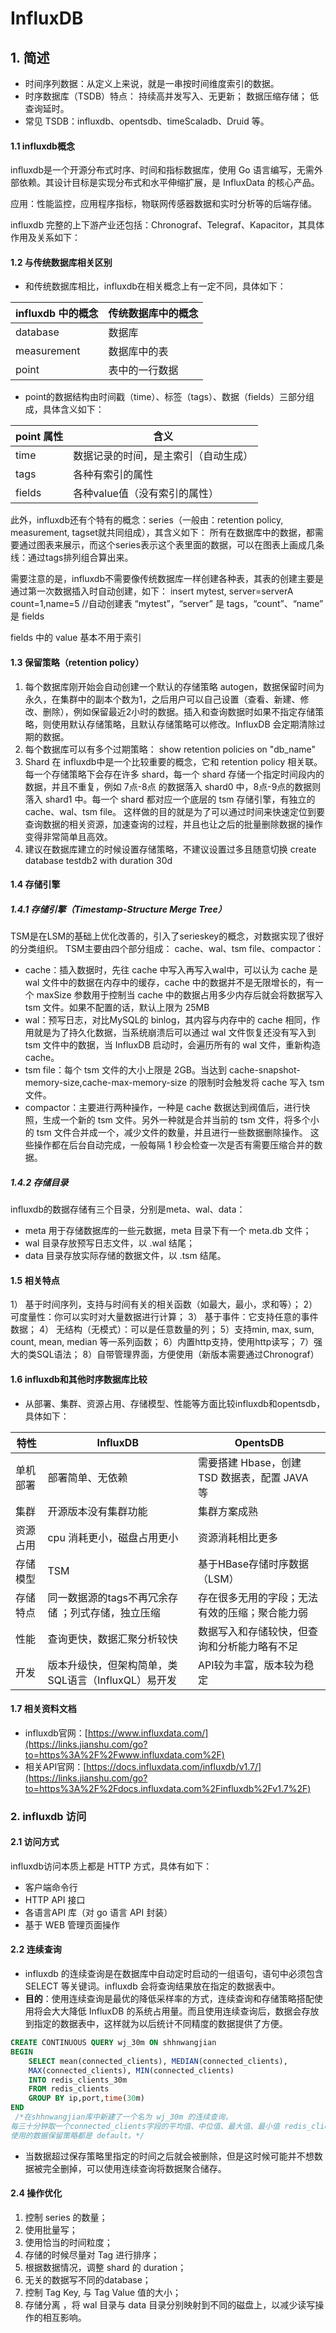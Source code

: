 # InfluxDB

## 1. 简述

- 时间序列数据：从定义上来说，就是一串按时间维度索引的数据。
- 时序数据库（TSDB）特点：
   持续高并发写入、无更新；
   数据压缩存储；
   低查询延时。
- 常见 TSDB：influxdb、opentsdb、timeScaladb、Druid 等。

#### 1.1 influxdb概念

influxdb是一个开源分布式时序、时间和指标数据库，使用 Go 语言编写，无需外部依赖。其设计目标是实现分布式和水平伸缩扩展，是 InfluxData 的核心产品。

应用：性能监控，应用程序指标，物联网传感器数据和实时分析等的后端存储。

influxdb 完整的上下游产业还包括：Chronograf、Telegraf、Kapacitor，其具体作用及关系如下：

#### 1.2 与传统数据库相关区别

- 和传统数据库相比，influxdb在相关概念上有一定不同，具体如下：

| influxdb 中的概念 | 传统数据库中的概念 |
| ----------------- | ------------------ |
| database          | 数据库             |
| measurement       | 数据库中的表       |
| point             | 表中的一行数据     |

- point的数据结构由时间戳（time）、标签（tags）、数据（fields）三部分组成，具体含义如下：

| point 属性 | 含义                                 |
| ---------- | ------------------------------------ |
| time       | 数据记录的时间，是主索引（自动生成） |
| tags       | 各种有索引的属性                     |
| fields     | 各种value值（没有索引的属性）        |

此外，influxdb还有个特有的概念：series（一般由：retention policy, measurement, tagset就共同组成），其含义如下：
 所有在数据库中的数据，都需要通过图表来展示，而这个series表示这个表里面的数据，可以在图表上画成几条线：通过tags排列组合算出来。

需要注意的是，influxdb不需要像传统数据库一样创建各种表，其表的创建主要是通过第一次数据插入时自动创建，如下：
 insert mytest, server=serverA count=1,name=5         //自动创建表
 “mytest”，“server” 是 tags，“count”、“name” 是 fields

fields 中的 value 基本不用于索引

#### 1.3 保留策略（retention policy）

1. 每个数据库刚开始会自动创建一个默认的存储策略 autogen，数据保留时间为永久，在集群中的副本个数为1，之后用户可以自己设置（查看、新建、修改、删除），例如保留最近2小时的数据。插入和查询数据时如果不指定存储策略，则使用默认存储策略，且默认存储策略可以修改。InfluxDB 会定期清除过期的数据。
2. 每个数据库可以有多个过期策略：
    show retention policies on "db_name"
3. Shard 在 influxdb中是一个比较重要的概念，它和 retention policy 相关联。每一个存储策略下会存在许多 shard，每一个 shard 存储一个指定时间段内的数据，并且不重复，例如 7点-8点 的数据落入 shard0 中，8点-9点的数据则落入 shard1 中。每一个 shard 都对应一个底层的 tsm 存储引擎，有独立的 cache、wal、tsm file。
    这样做的目的就是为了可以通过时间来快速定位到要查询数据的相关资源，加速查询的过程，并且也让之后的批量删除数据的操作变得非常简单且高效。
4. 建议在数据库建立的时候设置存储策略，不建议设置过多且随意切换
    create database testdb2 with duration 30d

#### 1.4 存储引擎

##### 1.4.1 存储引擎（Timestamp-Structure Merge Tree）

TSM是在LSM的基础上优化改善的，引入了serieskey的概念，对数据实现了很好的分类组织。
 TSM主要由四个部分组成： cache、wal、tsm file、compactor：

- cache：插入数据时，先往 cache 中写入再写入wal中，可以认为 cache 是 wal 文件中的数据在内存中的缓存，cache 中的数据并不是无限增长的，有一个 maxSize 参数用于控制当 cache 中的数据占用多少内存后就会将数据写入 tsm 文件。如果不配置的话，默认上限为 25MB
- wal：预写日志，对比MySQL的 binlog，其内容与内存中的 cache 相同，作用就是为了持久化数据，当系统崩溃后可以通过 wal 文件恢复还没有写入到 tsm 文件中的数据，当 InfluxDB 启动时，会遍历所有的 wal 文件，重新构造 cache。
- tsm file：每个 tsm 文件的大小上限是 2GB。当达到 cache-snapshot-memory-size,cache-max-memory-size 的限制时会触发将 cache 写入 tsm 文件。
- compactor：主要进行两种操作，一种是 cache 数据达到阀值后，进行快照，生成一个新的 tsm 文件。另外一种就是合并当前的 tsm 文件，将多个小的 tsm 文件合并成一个，减少文件的数量，并且进行一些数据删除操作。 这些操作都在后台自动完成，一般每隔 1 秒会检查一次是否有需要压缩合并的数据。

##### 1.4.2 存储目录

influxdb的数据存储有三个目录，分别是meta、wal、data：

- meta 用于存储数据库的一些元数据，meta 目录下有一个 meta.db 文件；
- wal 目录存放预写日志文件，以 .wal 结尾；
- data 目录存放实际存储的数据文件，以 .tsm 结尾。

#### 1.5 相关特点

1） 基于时间序列，支持与时间有关的相关函数（如最大，最小，求和等）；
 2） 可度量性：你可以实时对大量数据进行计算；
 3） 基于事件：它支持任意的事件数据；
 4） 无结构（无模式）：可以是任意数量的列；
 5）支持min, max, sum, count, mean, median 等一系列函数；
 6）内置http支持，使用http读写；
 7）强大的类SQL语法；
 8）自带管理界面，方便使用（新版本需要通过Chronograf）

#### 1.6 influxdb和其他时序数据库比较

- 从部署、集群、资源占用、存储模型、性能等方面比较influxdb和opentsdb，具体如下：

| 特性     | InfluxDB                                            | OpentsDB                                       |
| -------- | --------------------------------------------------- | ---------------------------------------------- |
| 单机部署 | 部署简单、无依赖                                    | 需要搭建 Hbase，创建 TSD 数据表，配置 JAVA 等  |
| 集群     | 开源版本没有集群功能                                | 集群方案成熟                                   |
| 资源占用 | cpu 消耗更小，磁盘占用更小                          | 资源消耗相比更多                               |
| 存储模型 | TSM                                                 | 基于HBase存储时序数据（LSM）                   |
| 存储特点 | 同一数据源的tags不再冗余存储 ；列式存储，独立压缩   | 存在很多无用的字段；无法有效的压缩；聚合能力弱 |
| 性能     | 查询更快，数据汇聚分析较快                          | 数据写入和存储较快，但查询和分析能力略有不足   |
| 开发     | 版本升级快，但架构简单，类SQL语言（InfluxQL）易开发 | API较为丰富，版本较为稳定                      |

#### 1.7 相关资料文档

- influxdb官网：[https://www.influxdata.com/](https://links.jianshu.com/go?to=https%3A%2F%2Fwww.influxdata.com%2F) 
- 相关API官网：[https://docs.influxdata.com/influxdb/v1.7/](https://links.jianshu.com/go?to=https%3A%2F%2Fdocs.influxdata.com%2Finfluxdb%2Fv1.7%2F) 

### 2. influxdb 访问

#### 2.1 访问方式

influxdb访问本质上都是 HTTP 方式，具体有如下：

- 客户端命令行
- HTTP API 接口
- 各语言API 库（对 go 语言 API 封装）
- 基于 WEB 管理页面操作

#### 2.2 连续查询

- influxdb 的连续查询是在数据库中自动定时启动的一组语句，语句中必须包含
   SELECT 等关键词。influxdb 会将查询结果放在指定的数据表中。
-  **目的**：使用连续查询是最优的降低采样率的方式，连续查询和存储策略搭配使用将会大大降低 InfluxDB 的系统占用量。而且使用连续查询后，数据会存放到指定的数据表中，这样就为以后统计不同精度的数据提供了方便。



```sql
CREATE CONTINUOUS QUERY wj_30m ON shhnwangjian 
BEGIN 
    SELECT mean(connected_clients), MEDIAN(connected_clients),       
    MAX(connected_clients), MIN(connected_clients) 
    INTO redis_clients_30m 
    FROM redis_clients 
    GROUP BY ip,port,time(30m) 
END
 /*在shhnwangjian库中新建了一个名为 wj_30m 的连续查询，
每三十分钟取一个connected_clients字段的平均值、中位值、最大值、最小值 redis_clients_30m 表中，
使用的数据保留策略都是 default。*/
```

- 当数据超过保存策略里指定的时间之后就会被删除，但是这时候可能并不想数据被完全删掉，可以使用连续查询将数据聚合储存。

#### 2.4 操作优化

1. 控制 series 的数量；
2. 使用批量写；
3. 使用恰当的时间粒度；
4. 存储的时候尽量对 Tag 进行排序；
5. 根据数据情况，调整 shard 的 duration；
6. 无关的数据写不同的database；
7. 控制 Tag Key, 与 Tag Value 值的大小；
8. 存储分离 ，将 wal 目录与 data 目录分别映射到不同的磁盘上，以减少读写操作的相互影响。